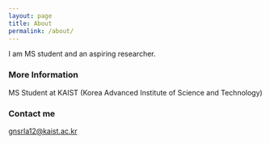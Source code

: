 ```yaml
---
layout: page
title: About
permalink: /about/
---
```


I am MS student and an aspiring researcher.

### More Information

MS Student at KAIST (Korea Advanced Institute of Science and Technology)

### Contact me

[gnsrla12@kaist.ac.kr](mailto:gnsrla12@kaist.ac.kr)
